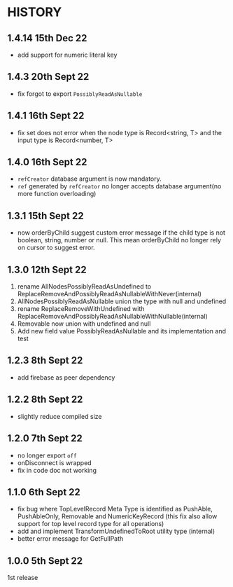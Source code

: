 # HISTORY

## 1.4.14 15th Dec 22

- add support for numeric literal key

## 1.4.3 20th Sept 22

- fix forgot to export `PossiblyReadAsNullable`

## 1.4.1 16th Sept 22

- fix set does not error when the node type is Record<string, T> and the input type is Record<number, T>

## 1.4.0 16th Sept 22

- `refCreator` database argument is now mandatory.
- `ref` generated by `refCreator` no longer accepts database argument(no more function overloading)

## 1.3.1 15th Sept 22

- now orderByChild suggest custom error message if the child type is not boolean, string, number or null. This mean orderByChild no longer rely on cursor to suggest error.

## 1.3.0 12th Sept 22

1. rename AllNodesPossiblyReadAsUndefined to ReplaceRemoveAndPossiblyReadAsNullableWithNever(internal)
2. AllNodesPossiblyReadAsNullable union the type with null and undefined
3. rename ReplaceRemoveWithUndefined with ReplaceRemoveAndPossiblyReadAsNullableWithNullable(internal)
4. Removable now union with undefined and null
5. Add new field value PossiblyReadAsNullable and its implementation and test

## 1.2.3 8th Sept 22

- add firebase as peer dependency

## 1.2.2 8th Sept 22

- slightly reduce compiled size

## 1.2.0 7th Sept 22

- no longer export `off`
- onDisconnect is wrapped
- fix in code doc not working

## 1.1.0 6th Sept 22

- fix bug where TopLevelRecord Meta Type is identified as PushAble, PushAbleOnly, Removable and NumericKeyRecord (this fix also allow support for top level record type for all operations)
- add and implement TransformUndefinedToRoot utility type (internal)
- better error message for GetFullPath

## 1.0.0 5th Sept 22

1st release
